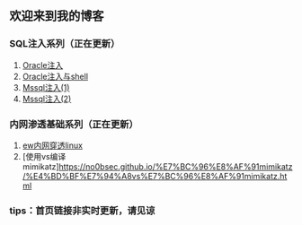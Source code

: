 ## 欢迎来到我的博客

### SQL注入系列（正在更新）
1. [Oracle注入](https://no0bsec.github.io/Oracle%E6%B3%A8%E5%85%A5.html)
2. [Oracle注入与shell](https://no0bsec.github.io/Oracle%E6%B3%A8%E5%85%A5%E4%B8%8Eshell.html)
3. [Mssql注入(1)](https://no0bsec.github.io/Mssql%E6%B3%A8%E5%85%A5(1).html)
4. [Mssql注入(2)](https://no0bsec.github.io/Mssql%E6%B3%A8%E5%85%A5(2).html)

### 内网渗透基础系列（正在更新）

1. [ew内网穿透linux](https://no0bsec.github.io/ew%E5%86%85%E7%BD%91%E7%A9%BF%E9%80%8Flinux.html)
2. [使用vs编译mimikatz]https://no0bsec.github.io/%E7%BC%96%E8%AF%91mimikatz/%E4%BD%BF%E7%94%A8vs%E7%BC%96%E8%AF%91mimikatz.html

### tips：首页链接非实时更新，请见谅

